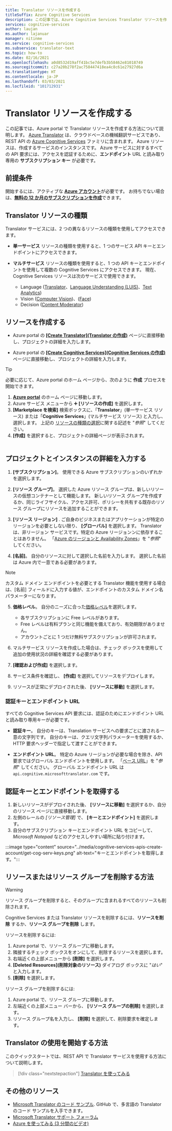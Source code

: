 ```yaml
---
title: Translator リソースを作成する
titleSuffix: Azure Cognitive Services
description: この記事では、Azure Cognitive Services Translator リソースを作成し、サブスクリプション キーとエンドポイント URL を取得する方法について説明します。
services: cognitive-services
author: laujan
ms.author: lajanuar
manager: nitinme
ms.service: cognitive-services
ms.subservice: translator-text
ms.topic: how-to
ms.date: 02/16/2021
ms.openlocfilehash: a0d8532d19aff41bc5e7defb3b58462e81018749
ms.sourcegitcommit: c27a20b278f2ac758447418ea4c8c61e27927d6a
ms.translationtype: HT
ms.contentlocale: ja-JP
ms.lasthandoff: 03/03/2021
ms.locfileid: "101712931"
---
```

# <a name="create-a-translator-resource"></a>Translator リソースを作成する

この記事では、Azure portal で Translator リソースを作成する方法について説明します。 [Azure Translator](translator-info-overview.md) は、クラウドベースの機械翻訳サービスであり、REST API の [Azure Cognitive Services](../what-are-cognitive-services.md) ファミリに含まれます。 Azure リソースは、作成するサービスのインスタンスです。 Azure サービスに対するすべての API 要求には、アクセスを認証するために、**エンドポイント** URL と読み取り専用の **サブスクリプション キー** が必要です。

## <a name="prerequisites"></a>前提条件

開始するには、アクティブな [**Azure アカウント**](https://azure.microsoft.com/free/cognitive-services/)が必要です。  お持ちでない場合は、[**無料の 12 か月のサブスクリプションを作成**](https://azure.microsoft.com/free/)できます。

## <a name="translator-resource-types"></a>Translator リソースの種類

Translator サービスには、2 つの異なるリソースの種類を使用してアクセスできます。

* **単一サービス** リソースの種類を使用すると、1 つのサービス API キーとエンドポイントにアクセスできます。  

* **マルチサービス** リソースの種類を使用すると、1 つの API キーとエンドポイントを使用して複数の Cognitive Services にアクセスできます。 現在、Cognitive Services リソースは次のサービスで使用できます。
  * Language ([Translator](../translator/translator-info-overview.md)、[Language Understanding (LUIS)](../luis/what-is-luis.md)、[Text Analytics](../text-analytics/overview.md))  
  * Vision ([Computer Vision](../computer-vision/overview.md))、([Face](../face/overview.md))  
  * Decision ([Content Moderator](../content-moderator/overview.md))  

## <a name="create-your-resource"></a>リソースを作成する

* Azure portal の [ **[Create Translator]\(Translator の作成\)**](https://ms.portal.azure.com/#create/Microsoft.CognitiveServicesTextTranslation) ページに直接移動し、プロジェクトの詳細を入力します。

* Azure portal の [ **[Create Cognitive Services]\(Cognitive Services の作成\)**](https://ms.portal.azure.com/#create/Microsoft.CognitiveServicesAllInOne) ページに直接移動し、プロジェクトの詳細を入力します。

>[!TIP]
>必要に応じて、Azure portal のホーム ページから、次のように **作成** プロセスを開始できます。
>
> 1. [**Azure portal**](https://ms.portal.azure.com/#home) のホーム ページに移動します。
> 1. Azure サービス メニューから ➕ **[リソースの作成]** を選択します。
>1. **[Marketplace を検索]** 検索ボックスに、「**Translator**」(単一サービス リソース) または「**Cognitive Services**」(マルチサービス リソース) と入力し、選択します。  上記の [リソースの種類の選択](#create-your-resource)に関する記述を "*参照*" してください。
> 1. **[作成]** を選択すると、プロジェクトの詳細ページが表示されます。
><br/><br/>

## <a name="complete-your-project-and-instance-details"></a>プロジェクトとインスタンスの詳細を入力する

1. **[サブスクリプション]**。 使用できる Azure サブスクリプションのいずれかを選択します。

1. **[リソース グループ]**。 選択した Azure リソース グループは、新しいリソースの仮想コンテナーとして機能します。 新しいリソース グループを作成するか、同じライフサイクル、アクセス許可、ポリシーを共有する既存のリソース グループにリソースを追加することができます。

1. **[リソース リージョン]** . ご自身のビジネスまたはアプリケーションが特定のリージョンを必要としない限り、 **[グローバル]** を選択します。 Translator は、非リージョン サービスです。特定の Azure リージョンンに依存することはありません。 「[Azure のリージョンと Availability Zones](../../availability-zones/az-overview.md)」を "*参照*" してください。

1. **[名前]**。 自分のリソースに対して選択した名前を入力します。 選択した名前は Azure 内で一意である必要があります。

> [!NOTE]
> カスタム ドメイン エンドポイントを必要とする Translator 機能を使用する場合は、[名前] フィールドに入力する値が、エンドポイントのカスタム ドメイン名パラメーターになります。

5. **価格レベル**。 自分のニーズに合った[価格レベル](https://azure.microsoft.com/pricing/details/cognitive-services/translator)を選択します。

   * 各サブスクリプションに Free レベルがあります。
   * Free レベルは有料プランと同じ機能を備えており、有効期限がありません。
   * アカウントごとに 1 つだけ無料サブスクリプションが許可されます。</li></ul>

1. マルチサービス リソースを作成した場合は、チェック ボックスを使用して追加の使用状況の詳細を確認する必要があります。

1. **[確認および作成]** を選択します。

1. サービス条件を確認し、 **[作成]** を選択してリソースをデプロイします。

1. リソースが正常にデプロイされた後、 **[リソースに移動]** を選択します。

### <a name="authentication-keys-and-endpoint-url"></a>認証キーとエンドポイント URL

すべての Cognitive Services API 要求には、認証のためにエンドポイント URL と読み取り専用キーが必要です。

* **認証キー**。 自分のキーは、Translation サービスへの要求ごとに渡される一意の文字列です。 自分のキーは、クエリ文字列パラメーターを使用するか、HTTP 要求ヘッダーで指定して渡すことができます。

* **エンドポイント URL**。 特定の Azure リージョンが必要な場合を除き、API 要求ではグローバル エンドポイントを使用します。 「[ベース URL](reference/v3-0-reference.md#base-urls)」を "*参照*" してください。 グローバル エンドポイント URL は `api.cognitive.microsofttranslator.com` です。

## <a name="get-your-authentication-keys-and-endpoint"></a>認証キーとエンドポイントを取得する

1. 新しいリソースがデプロイされた後、 **[リソースに移動]** を選択するか、自分のリソース ページに直接移動します。
1. 左側のレールの *[リソース管理]* で、 **[キーとエンドポイント]** を選択します。
1. 自分のサブスクリプション キーとエンドポイント URL をコピーして、*Microsoft Notepad* などのアクセスしやすい場所に貼り付けます。

:::image type="content" source="../media/cognitive-services-apis-create-account/get-cog-serv-keys.png" alt-text="キーとエンドポイントを取得します。":::

## <a name="how-to-delete-a--resource-or-resource-group"></a>リソースまたはリソース グループを削除する方法

> [!Warning]
> リソース グループを削除すると、そのグループに含まれるすべてのリソースも削除されます。

Cognitive Services または Translator リソースを削除するには、**リソースを削除** するか、**リソース グループを削除** します。

リソースを削除するには:

1. Azure portal で、リソース グループに移動します。
1. 隣接するチェック ボックスをオンにして、削除するリソースを選択します。
1. 右端近くの上部メニューから **[削除]** を選択します。
1. **[Deleted Resources]\(削除対象のリソース\)** ダイアログ ボックスに "*はい*" と入力します。
1. **[削除]** を選択します。

リソース グループを削除するには:

1. Azure portal で、リソース グループに移動します。
1. 左端近くの上部メニュー バーから、 **[リソース グループの削除]** を選択します。
1. リソース グループ名を入力し、 **[削除]** を選択して、削除要求を確定します。

## <a name="how-to-get-started-with-translator"></a>Translator の使用を開始する方法

このクイックスタートでは、REST API で Translator サービスを使用する方法について説明します。

> [!div class="nextstepaction"]
> [Translator を使ってみる](quickstart-translator.md)

## <a name="more-resources"></a>その他のリソース

* [Microsoft Translator のコード サンプル](https://github.com/MicrosoftTranslator).  GitHub で、多言語の Translator のコード サンプルを入手できます。
* [Microsoft Translator サポート フォーラム](https://www.aka.ms/TranslatorForum)
* [Azure を使ってみる (3 分間のビデオ)](https://azure.microsoft.com/get-started/?b=16.24)